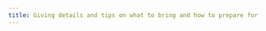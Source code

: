 ```yaml
---
title: Giving details and tips on what to bring and how to prepare for a photo shoot. Helping clients feel comfortable and at ease .
---
```

